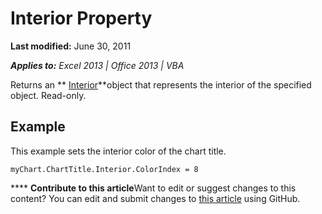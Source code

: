 
# Interior Property

 **Last modified:** June 30, 2011

 _**Applies to:** Excel 2013 | Office 2013 | VBA_

Returns an  ** [Interior](13a4801e-f121-2a43-cd61-cf3ac9325197.md)**object that represents the interior of the specified object. Read-only.


## Example

This example sets the interior color of the chart title.


```
myChart.ChartTitle.Interior.ColorIndex = 8
```


****   **Contribute to this article**Want to edit or suggest changes to this content? You can edit and submit changes to  [this article](https://github.com/jhershey00/VBA_Excel_Test/OpenXMLCon/articles/5e1fd240-62f6-bb27-8590-283d295ffc76.md) using GitHub.

